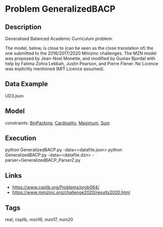 # Problem GeneralizedBACP
## Description
Generalised Balanced Academic Curriculum problem.

The model, below, is close to (can be seen as the close translation of) the one submitted to the 2016/2017/2020 Minizinc challenges.
The MZN model was proposed by Jean-Noel Monette, and modified by Gustav Bjordal with help by Fatima Zohra Lebbah, Justin Pearson, and Pierre Flener.
No Licence was explicitly mentioned (MIT Licence assumed).

## Data Example
  UD3.json

## Model
  constraints: [BinPacking](http://pycsp.org/documentation/constraints/BinPacking), [Cardinality](http://pycsp.org/documentation/constraints/Cardinality), [Maximum](http://pycsp.org/documentation/constraints/Maximum), [Sum](http://pycsp.org/documentation/constraints/Sum)

## Execution
  python GeneralizedBACP.py -data=<datafile.json>
  python GeneralizedBACP.py -data=<datafile.dzn> -parser=GeneralizedBACP_ParserZ.py

## Links
  - https://www.csplib.org/Problems/prob064/
  - https://www.minizinc.org/challenge2020/results2020.html

## Tags
  real, csplib, mzn16, mzn17, mzn20
